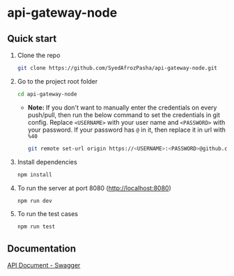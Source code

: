 # api-gateway-node

## Quick start

1. Clone the repo

   ```bash
   git clone https://github.com/SyedAfrozPasha/api-gateway-node.git
   ```

2. Go to the project root folder

   ```bash
   cd api-gateway-node
   ```

   - **Note:** If you don't want to manually enter the credentials on every push/pull, then run the below command to set the credentials in git config. Replace `<USERNAME>` with your user name and `<PASSWORD>` with your password. If your password has `@` in it, then replace it in url with `%40`

     ```bash
     git remote set-url origin https://<USERNAME>:<PASSWORD>@github.com/SyedAfrozPasha/api-gateway-node.git
     ```

3. Install dependencies

   ```bash
   npm install
   ```

4. To run the server at port 8080 (<http://localhost:8080>)

   ```bash
   npm run dev
   ```

5. To run the test cases

   ```bash
   npm run test
   ```

## Documentation

[API Document - Swagger](https://htmlpreview.github.io/?https://github.com/SyedAfrozPasha/api-gateway-node/blob/main/swagger/index.html)
